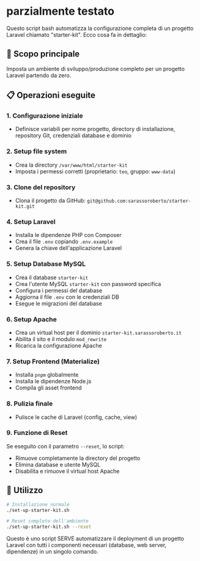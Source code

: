 # parzialmente testato


Questo script bash automatizza la configurazione completa di un progetto Laravel chiamato "starter-kit". Ecco cosa fa in dettaglio:

## 🎯 **Scopo principale**
Imposta un ambiente di sviluppo/produzione completo per un progetto Laravel partendo da zero.

## 📋 **Operazioni eseguite**

### **1. Configurazione iniziale**
- Definisce variabili per nome progetto, directory di installazione, repository Git, credenziali database e dominio

### **2. Setup file system**
- Crea la directory `/var/www/html/starter-kit`
- Imposta i permessi corretti (proprietario: `teo`, gruppo: `www-data`)

### **3. Clone del repository**
- Clona il progetto da GitHub: `git@github.com:sarassoroberto/starter-kit.git`

### **4. Setup Laravel**
- Installa le dipendenze PHP con Composer
- Crea il file `.env` copiando `.env.example`
- Genera la chiave dell'applicazione Laravel

### **5. Setup Database MySQL**
- Crea il database `starter-kit`
- Crea l'utente MySQL `starter-kit` con password specifica
- Configura i permessi del database
- Aggiorna il file `.env` con le credenziali DB
- Esegue le migrazioni del database

### **6. Setup Apache**
- Crea un virtual host per il dominio `starter-kit.sarassoroberto.it`
- Abilita il sito e il modulo `mod_rewrite`
- Ricarica la configurazione Apache

### **7. Setup Frontend (Materialize)**
- Installa `pnpm` globalmente
- Installa le dipendenze Node.js
- Compila gli asset frontend

### **8. Pulizia finale**
- Pulisce le cache di Laravel (config, cache, view)

### **9. Funzione di Reset**
Se eseguito con il parametro `--reset`, lo script:
- Rimuove completamente la directory del progetto
- Elimina database e utente MySQL
- Disabilita e rimuove il virtual host Apache

## 🔧 **Utilizzo**
```bash
# Installazione normale
./set-up-starter-kit.sh

# Reset completo dell'ambiente
./set-up-starter-kit.sh --reset
```

Questo è uno script SERVE automatizzare il deployment di un progetto Laravel con tutti i componenti necessari (database, web server, dipendenze) in un singolo comando.


